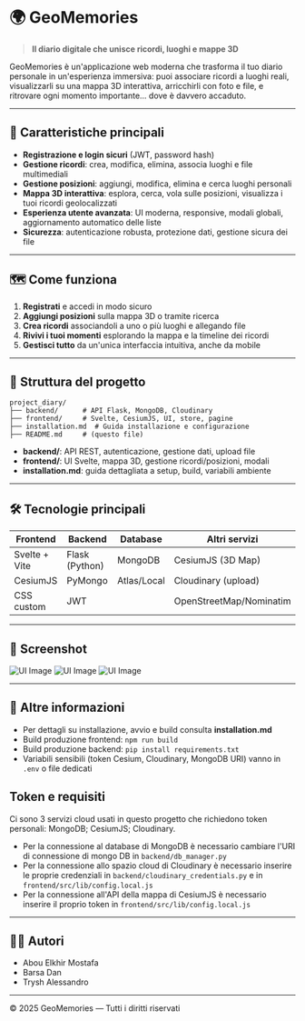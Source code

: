 # 🌍 GeoMemories

> **Il diario digitale che unisce ricordi, luoghi e mappe 3D**

GeoMemories è un'applicazione web moderna che trasforma il tuo diario personale in un'esperienza immersiva: puoi associare ricordi a luoghi reali, visualizzarli su una mappa 3D interattiva, arricchirli con foto e file, e ritrovare ogni momento importante... dove è davvero accaduto.

---

## 🚀 Caratteristiche principali

- **Registrazione e login sicuri** (JWT, password hash)
- **Gestione ricordi**: crea, modifica, elimina, associa luoghi e file multimediali
- **Gestione posizioni**: aggiungi, modifica, elimina e cerca luoghi personali
- **Mappa 3D interattiva**: esplora, cerca, vola sulle posizioni, visualizza i tuoi ricordi geolocalizzati
- **Esperienza utente avanzata**: UI moderna, responsive, modali globali, aggiornamento automatico delle liste
- **Sicurezza**: autenticazione robusta, protezione dati, gestione sicura dei file

---

## 🗺️ Come funziona

1. **Registrati** e accedi in modo sicuro
2. **Aggiungi posizioni** sulla mappa 3D o tramite ricerca
3. **Crea ricordi** associandoli a uno o più luoghi e allegando file
4. **Rivivi i tuoi momenti** esplorando la mappa e la timeline dei ricordi
5. **Gestisci tutto** da un'unica interfaccia intuitiva, anche da mobile

---

## 📂 Struttura del progetto

```
project_diary/
├── backend/      # API Flask, MongoDB, Cloudinary
├── frontend/     # Svelte, CesiumJS, UI, store, pagine
├── installation.md  # Guida installazione e configurazione
├── README.md     # (questo file)
```

- **backend/**: API REST, autenticazione, gestione dati, upload file
- **frontend/**: UI Svelte, mappa 3D, gestione ricordi/posizioni, modali
- **installation.md**: guida dettagliata a setup, build, variabili ambiente

---

## 🛠️ Tecnologie principali

| Frontend         | Backend         | Database   | Altri servizi         |
|------------------|----------------|------------|-----------------------|
| Svelte + Vite    | Flask (Python) | MongoDB    | CesiumJS (3D Map)     |
| CesiumJS         | PyMongo        | Atlas/Local| Cloudinary (upload)   |
| CSS custom       | JWT            |            | OpenStreetMap/Nominatim|

---

## 📸 Screenshot

![UI Image](https://github.com/user-attachments/assets/e1551976-6ea8-49e5-8a28-af59114fd68a)
![UI Image](https://github.com/user-attachments/assets/324a49e9-a5c9-4068-8a71-fd60b804e6b4)
![UI Image](https://github.com/user-attachments/assets/d2b880c7-f078-4e88-8758-7d58e773d93a)

---

## 📖 Altre informazioni

- Per dettagli su installazione, avvio e build consulta **installation.md**
- Build produzione frontend: `npm run build`
- Build produzione backend: `pip install requirements.txt`
- Variabili sensibili (token Cesium, Cloudinary, MongoDB URI) vanno in `.env` o file dedicati

## Token e requisiti
Ci sono 3 servizi cloud usati in questo progetto che richiedono token personali: MongoDB; CesiumJS; Cloudinary.
- Per la connessione al database di MongoDB è necessario cambiare l'URI di connessione di mongo DB in `backend/db_manager.py`
- Per la connessione allo spazio cloud di Cloudinary è necessario inserire le proprie credenziali in `backend/cloudinary_credentials.py` e in `frontend/src/lib/config.local.js`
- Per la connessione all'API della mappa di CesiumJS è necessario inserire il proprio token in `frontend/src/lib/config.local.js`

---

## 👨‍💻 Autori
- Abou Elkhir Mostafa
- Barsa Dan
- Trysh Alessandro

---

© 2025 GeoMemories — Tutti i diritti riservati
